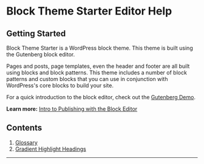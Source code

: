 # Block Theme Starter Editor Help

## Getting Started

Block Theme Starter is a WordPress block theme. This theme is built using the Gutenberg block editor.

Pages and posts, page templates, even the header and footer are all built using blocks and block patterns. This theme includes a number of block patterns and custom blocks that you can use in conjunction with WordPress's core blocks to build your site.

For a quick introduction to the block editor, check out the [Gutenberg Demo](https://wordpress.org/gutenberg/).

**Learn more:** [Intro to Publishing with the Block Editor](https://learn.wordpress.org/tutorial/intro-to-publishing-with-the-block-editor/)

## Contents

1. [Glossary](#glossary)
1. [Gradient Highlight Headings](#gradient-highlight-headings)

---
